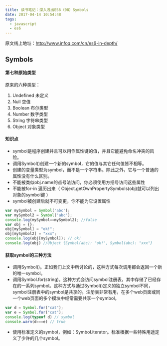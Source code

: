 ```yaml
---
title: 读书笔记：深入浅出ES6（08）Symbols
date: 2017-04-14 10:54:48
tags:
  - javascript
  - es6
---
```


原文线上地址：http://www.infoq.com/cn/es6-in-depth/

## Symbols

#### 第七种原始类型

原来的六种类型：
1. Undefined 未定义
2. Null 空值
3. Boolean 布尔类型
4. Number 数字类型
5. String 字符串类型
6. Object 对象类型

#### 知识点
- symbol是程序创建并且可以用作属性键的值，并且它能避免命名冲突的风险。
- 调用Symbol()创建一个新的symbol，它的值与其它任何值皆不相等。
- 创建的变量类型为symbol，而不是一个字符串。除此之外，它与一个普通的属性没有什么区别。
- 不能被类似obj.name的点号法访问，你必须使用方括号访问这些属性
- 不能被for-in 遍历出来（ Object.getOwnPropertySymbols(obj)就可以列出对象的symbol键 ）
- symbol被创建后就不可变更，你不能为它设置属性

```javascript
var mySymbol = Symbol('abc');
var mySymbol2 = Symbol('abc');
console.log(mySymbol==mySymbol2); //false
var obj = {};
obj[mySymbol] = "ok!";
obj[mySymbol2] = "xxx";
console.log(obj[mySymbol]); // ok!
console.log(obj) //Object {Symbol(abc): "ok!", Symbol(abc): "xxx"}
```

#### 获取symbol的三种方法
- 调用Symbol()。正如我们上文中所讨论的，这种方式每次调用都会返回一个新的唯一symbol。
- 调用Symbol.for(string)。这种方式会访问symbol注册表，其中存储了已经存在的一系列symbol。这种方式与通过Symbol()定义的独立symbol不同，symbol注册表中的symbol是共享的。注册表非常有用，在多个web页面或同一个web页面的多个模块中经常需要共享一个symbol。
```javascript
var d = Symbol.for("cat");
var e = Symbol.for("cat");
console.log(typeof d) // symbol
console.warn(d===e) // true
```
- 使用标准定义的symbol，例如：Symbol.iterator。标准根据一些特殊用途定义了少许的几个symbol。

